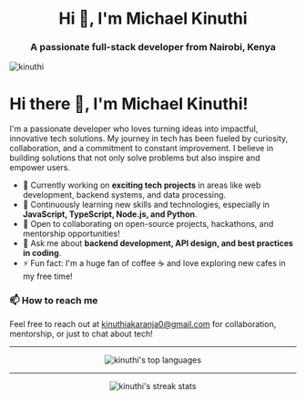 <h1 align="center">Hi 👋, I'm Michael Kinuthi</h1>
<h3 align="center">A passionate full-stack developer from Nairobi, Kenya</h3>

<p align="left"> 
  <img src="https://komarev.com/ghpvc/?username=kinuthi&label=Profile%20views&color=0e75b6&style=flat" alt="kinuthi" /> 
</p>

# Hi there 👋, I'm Michael Kinuthi!

I'm a passionate developer who loves turning ideas into impactful, innovative tech solutions. My journey in tech has been fueled by curiosity, collaboration, and a commitment to constant improvement. I believe in building solutions that not only solve problems but also inspire and empower users.

- 🔭 Currently working on **exciting tech projects** in areas like web development, backend systems, and data processing.
- 🌱 Continuously learning new skills and technologies, especially in **JavaScript, TypeScript, Node.js, and Python**.
- 👯 Open to collaborating on open-source projects, hackathons, and mentorship opportunities!
- 💬 Ask me about **backend development, API design, and best practices in coding**.
- ⚡ Fun fact: I'm a huge fan of coffee ☕️ and love exploring new cafes in my free time!

### 📫 How to reach me
Feel free to reach out at [kinuthiakaranja0@gmail.com](mailto:kinuthiakaranja0@gmail.com) for collaboration, mentorship, or just to chat about tech!

<hr>

<p align="center">
  <img src="https://github-readme-stats.vercel.app/api/top-langs?username=kinuthi&show_icons=true&locale=en&layout=compact&theme=chartreuse-dark" alt="kinuthi's top languages" />
</p>

<hr>

<p align="center">
  <img src="https://github-readme-streak-stats.herokuapp.com/?user=kinuthi&theme=tokyonight" alt="kinuthi's streak stats" />
</p>
